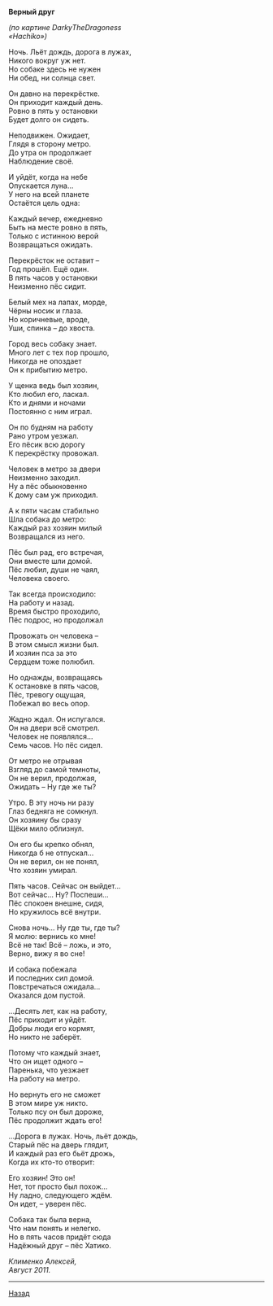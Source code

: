 ﻿**Верный друг**

_(по картине DarkyTheDragoness_  
_«Hachiko»)_  

Ночь. Льёт дождь, дорога в лужах,  
Никого вокруг уж нет.  
Но собаке здесь не нужен  
Ни обед, ни солнца свет.  

Он давно на перекрёстке.  
Он приходит каждый день.  
Ровно в пять у остановки  
Будет долго он сидеть.  

Неподвижен. Ожидает,  
Глядя в сторону метро.  
До утра он продолжает  
Наблюдение своё.  

И уйдёт, когда на небе  
Опускается луна…  
У него на всей планете  
Остаётся цель одна:  

Каждый вечер, ежедневно  
Быть на месте ровно в пять,  
Только с истинною верой  
Возвращаться ожидать.  

Перекрёсток не оставит –  
Год прошёл. Ещё один.  
В пять часов у остановки  
Неизменно пёс сидит.  

Белый мех на лапах, морде,  
Чёрны носик и глаза.  
Но коричневые, вроде,  
Уши, спинка – до хвоста.  

Город весь собаку знает.  
Много лет с тех пор прошло,  
Никогда не опоздает  
Он к прибытию метро.  

У щенка ведь был хозяин,  
Кто любил его, ласкал.  
Кто и днями и ночами  
Постоянно с ним играл.  

Он по будням на работу  
Рано утром уезжал.  
Его пёсик всю дорогу  
К перекрёстку провожал.  

Человек в метро за двери  
Неизменно заходил.  
Ну а пёс обыкновенно  
К дому сам уж приходил.  

А к пяти часам стабильно  
Шла собака до метро:  
Каждый раз хозяин милый  
Возвращался из него.  

Пёс был рад, его встречая,  
Они вместе шли домой.  
Пёс любил, души не чаял,  
Человека своего.  

Так всегда происходило:  
На работу и назад.  
Время быстро проходило,  
Пёс подрос, но продолжал  

Провожать он человека –  
В этом смысл жизни был.  
И хозяин пса за это  
Сердцем тоже полюбил.  

Но однажды, возвращаясь  
К остановке в пять часов,  
Пёс, тревогу ощущая,  
Побежал во весь опор.  

Жадно ждал. Он испугался.  
Он на двери всё смотрел.  
Человек не появлялся…  
Семь часов. Но пёс сидел.  

От метро не отрывая  
Взгляд до самой темноты,  
Он не верил, продолжая,  
Ожидать – Ну где же ты?  

Утро. В эту ночь ни разу  
Глаз бедняга не сомкнул.  
Он хозяину бы сразу  
Щёки мило облизнул.  

Он его бы крепко обнял,  
Никогда б не отпускал…  
Он не верил, он не понял,  
Что хозяин умирал.  

Пять часов. Сейчас он выйдет…  
Вот сейчас… Ну? Поспеши…  
Пёс спокоен внешне, сидя,  
Но кружилось всё внутри.  

Снова ночь… Ну где ты, где ты?  
Я молю: вернись ко мне!  
Всё не так! Всё – ложь, и это,  
Верно, вижу я во сне!  

И собака побежала  
И последних сил домой.  
Повстречаться ожидала…  
Оказался дом пустой.  

…Десять лет, как на работу,  
Пёс приходит и уйдёт.  
Добры люди его кормят,  
Но никто не заберёт.  

Потому что каждый знает,  
Что он ищет одного –  
Паренька, что уезжает  
На работу на метро.  

Но вернуть его не сможет  
В этом мире уж никто.  
Только псу он был дороже,  
Пёс продолжит ждать его!  

…Дорога в лужах. Ночь, льёт дождь,  
Старый пёс на дверь глядит,  
И каждый раз его бьёт дрожь,  
Когда их кто-то отворит:  

Его хозяин! Это он!  
Нет, тот просто был похож…  
Ну ладно, следующего ждём.  
Он идет, – уверен пёс.  

Собака так была верна,  
Что нам понять и нелегко.  
Но в пять часов придёт сюда  
Надёжный друг – пёс Хатико.  

_Клименко Алексей,_  
_Август 2011._  

---

[Назад](./)
